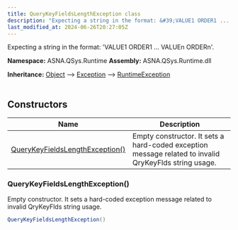 ```yaml
---
title: QueryKeyFieldsLengthException class
description: "Expecting a string in the format: &#39;VALUE1 ORDER1 ... VALUEn ORDERn&#39;. "
last_modified_at: 2024-06-26T20:27:05Z
---
```


Expecting a string in the format: 'VALUE1 ORDER1 ... VALUEn ORDERn'.

**Namespace:** ASNA.QSys.Runtime
**Assembly:** ASNA.QSys.Runtime.dll

**Inheritance:** [Object](https://docs.microsoft.com/en-us/dotnet/api/system.object) --> [Exception](https://docs.microsoft.com/en-us/dotnet/api/system.exception) --> [RuntimeException](/reference/runtime/qsys-runtime/runtime-exception.html)
<br>
<br>

## Constructors

| Name | Description |
| --- | --- |
| [QueryKeyFieldsLengthException()](#querykeyfieldslengthexception) | Empty constructor. It sets a hard-coded exception message related to invalid QryKeyFlds string usage.

### QueryKeyFieldsLengthException()

Empty constructor. It sets a hard-coded exception message related to invalid QryKeyFlds string usage.

```cs
QueryKeyFieldsLengthException()
```
